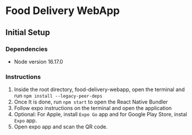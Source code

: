 # Food Delivery WebApp
## Initial Setup
### Dependencies
- Node version 16.17.0
### Instructions
1. Inside the root directory, food-delivery-webapp, open the terminal and run `npm install --legacy-peer-deps`
2. Once It is done, run `npm start` to open the React Native Bundler
3. Follow expo instructions on the terminal and open the application
4. Optional: For Apple, install `Expo Go` app and for Google Play Store, instal `Expo` app.
4. Open expo app and scan the QR code.